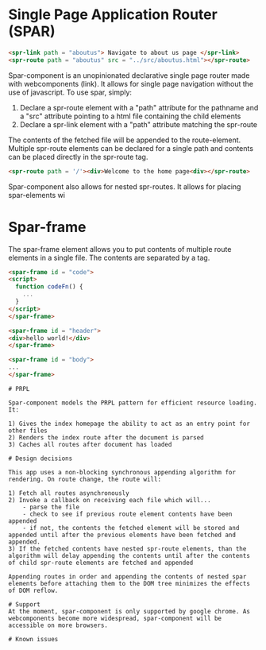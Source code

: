 # Single Page Application Router (SPAR)
<!--
```
<custom-element-demo>
  <template>
    <link rel="import" href="my-element.html">
    <link rel="import" href="../other-element/other-element.html">
    <next-code-block></next-code-block>
  </template>
</custom-element-demo>
```
-->
```html
<spr-link path = "aboutus"> Navigate to about us page </spr-link>
<spr-route path = "aboutus" src = "../src/aboutus.html"></spr-route>

```
Spar-component is an unopinionated declarative single page router made with webcomponents (link). It allows for single page navigation without the use of javascript. To use spar, simply:

1) Declare a spr-route element with a "path" attribute for the pathname and a "src" attribute pointing to a html file containing the child elements
2) Declare a spr-link element with a "path" attribute matching the spr-route

The contents of the fetched file will be appended to the route-element. Multiple spr-route elements can be declared for a single path and contents can be placed directly in the spr-route tag.

```html
<spr-route path = '/'><div>Welcome to the home page<div></spr-route>
```

Spar-component also allows for nested spr-routes. It allows for placing spar-elements wi

# Spar-frame

The spar-frame element allows you to put contents of multiple route elements in a single file. The contents are separated by a <spar-frame> tag.

```html
<spar-frame id = "code">
<script>
  function codeFn() {
    ...
  }
</script>
</spar-frame>

<spar-frame id = "header">
<div>hello world!</div>
</spar-frame>

<spar-frame id = "body">
...
</spar-frame>
```
<spr-route  path="/helloworld" frame-id="code" src="helloworld.html"></spr-route>
<spr-route path="/helloworld" frame-id="header" src="helloworld.html"></spr-route>
<spr-route path="/helloworld" frame-id="body" src="helloworld.html"></spr-route>
```
# PRPL

Spar-component models the PRPL pattern for efficient resource loading. It:

1) Gives the index homepage the ability to act as an entry point for other files
2) Renders the index route after the document is parsed
3) Caches all routes after document has loaded

# Design decisions

This app uses a non-blocking synchronous appending algorithm for rendering. On route change, the route will:

1) Fetch all routes asynchronously
2) Invoke a callback on receiving each file which will...
    - parse the file
    - check to see if previous route element contents have been appended
    - if not, the contents the fetched element will be stored and appended until after the previous elements have been fetched and appended.
3) If the fetched contents have nested spr-route elements, than the algorithm will delay appending the contents until after the contents of child spr-route elements are fetched and appended

Appending routes in order and appending the contents of nested spar elements before attaching them to the DOM tree minimizes the effects of DOM reflow.

# Support 
At the moment, spar-component is only supported by google chrome. As webcomponents become more widespread, spar-component will be accessible on more browsers.

# Known issues
